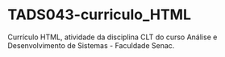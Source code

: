 # TADS043-curriculo_HTML
Currículo HTML, atividade da disciplina CLT do curso Análise e Desenvolvimento de Sistemas - Faculdade Senac.
